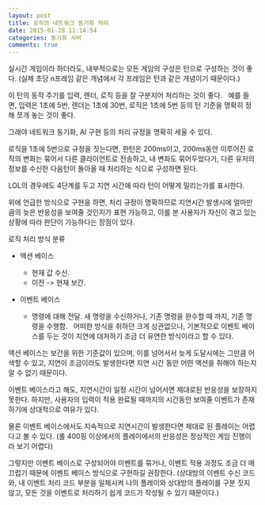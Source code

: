 ```yaml
---
layout: post
title: 로직의 네트워크 동기화 처리
date: 2015-01-28 11:14:54
categories: 동기화 서버
comments: true
---
```


실시간 게임이라 하더라도, 내부적으로는 모든 게임의 구성은 턴으로 구성하는 것이 좋다. (실제 초당 n프레임 같은 개념에서 각 프레임은 턴과 같은 개념이기 때문이다.)

이 턴의 동작 주기를 입력, 렌더, 로직 등을 잘 구분지어 처리하는 것이 좋다.
 
예를 들면, 입력은 1초에 5번, 렌더는 1초에 30번, 로직은 1초에 5번 등의 턴 기준을 명확히 정해 쪼개 놓는 것이 좋다.

그래야 네트워크 동기화, AI 구현 등의 처리 규정을 명확히 세울 수 있다.


로직을 1초에 5번으로 규정을 짓는다면, 한턴은 200ms이고, 200ms동안 이루어진 로직의 변화는 묶어서 다른 클라이언트로 전송하고, 내 변화도 묶어두었다가, 다른 유저의 정보를 수신한 다음턴이 돌아올 때 처리하는 식으로 구성하면 된다.

LOL의 경우에도 4단계를 두고 지연 시간에 따라 턴이 어떻게 밀리는가를 표시한다.

위에 언급한 방식으로 구현을 하면, 처리 규정이 명확하므로 지연시간 발생시에 얼마만큼의 늦은 반응성을 보여줄 것인지가 표현 가능하고, 이를 본 사용자가 자신이 겪고 있는 상황에 따라 판단이 가능하다는 장점이 있다.


로직 처리 방식 분류

* 액션 베이스
    * 현재 값 수신.
    * 이전 -> 현재 보간.

* 이벤트 베이스
    * 명령에 대해 전달. 새 명령을 수신하거나, 기존 명령을 완수할 때 까지, 기존 명령을 수행함.
 
어떠한 방식을 취하던 크게 상관없으나, 기본적으로 이벤트 베이스를 두는 것이 지연에 대처하기 조금 더 유연한 방식이라고 할 수 있다.

액션 베이스는 보간을 위한 기준값이 있으며, 이를 넘어서서 늦게 도달시에는 그만큼 어색할 수 있고, 지연이 조금이라도 발생한다면 지연 시간 동안 어떤 액션을 취해야 하는지 알 수 없기 때문이다.


이벤트 베이스라고 해도, 지연시간이 일정 시간이 넘어서면 제대로된 반응성을 보장하지 못한다. 하지만, 사용자의 입력이 적용 완료될 때까지의 시간동안 보여줄 이벤트가 존재하기에 상대적으로 여유가 있다.

물론 이벤트 베이스에서도 지속적으로 지연시간이 발생한다면 제대로 된 플레이는 어렵다고 볼 수 있다. (롤 400핑 이상에서의 플레이에서의 반응성은 정상적인 게임 진행이라 보기 어렵다)

그렇지만 이벤트 베이스로 구성되어야 이벤트를 묶거나, 이벤트 적용 과정도 조금 더 매끄럽기 때문에 이벤트 베이스 방식으로 구현하길 권장한다. (상대방의 이벤트 수신 코드와, 내 이벤트 처리 코드 부분을 일체시켜 나의 플레이와 상대방의 플레이를 구분 짓지 않고, 모든 것을 이벤트로 처리하기 쉽게 코드가 작성될 수 있기 때문이다.)

